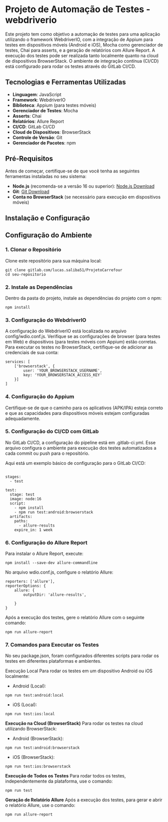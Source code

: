 # Projeto de Automação de Testes - webdriverio

Este projeto tem como objetivo a automação de testes para uma aplicação utilizando o framework WebdriverIO, com a integração de Appium para testes em dispositivos móveis (Android e iOS), Mocha como gerenciador de testes, Chai para asserts, e a geração de relatórios com Allure Report. A execução dos testes pode ser realizada tanto localmente quanto na cloud de dispositivos BrowserStack. O ambiente de integração contínua (CI/CD) está configurado para rodar os testes através do GitLab CI/CD.

## Tecnologias e Ferramentas Utilizadas

- **Linguagem**: JavaScript
- **Framework**: WebdriverIO
- **Biblioteca**: Appium (para testes móveis)
- **Gerenciador de Testes**: Mocha
- **Asserts**: Chai
- **Relatórios**: Allure Report
- **CI/CD**: GitLab CI/CD
- **Cloud de Dispositivos**: BrowserStack
- **Controle de Versão**: Git
- **Gerenciador de Pacotes**: npm

## Pré-Requisitos

Antes de começar, certifique-se de que você tenha as seguintes ferramentas instaladas no seu sistema:

- **Node.js** (recomenda-se a versão 16 ou superior): [Node.js Download](https://nodejs.org/)
- **Git**: [Git Download](https://git-scm.com/)
- **Conta no BrowserStack** (se necessário para execução em dispositivos móveis)

## Instalação e Configuração

## Configuração do Ambiente

### 1. Clonar o Repositório
Clone este repositório para sua máquina local:

```
git clone gitlab.com/lucas.saliba51/ProjetoCarrefour
cd seu-repositorio
```
### 2. Instale as Dependências
Dentro da pasta do projeto, instale as dependências do projeto com o npm:

```
npm install
```
### 3. Configuração do WebdriverIO
A configuração do WebdriverIO está localizada no arquivo config/wdio.conf.js. Verifique se as configurações de browser (para testes em Web) e dispositivos (para testes móveis com Appium) estão corretas. Para executar os testes no BrowserStack, certifique-se de adicionar as credenciais de sua conta:

```
services: [
    ['browserstack', {
        user: 'YOUR_BROWSERSTACK_USERNAME',
        key: 'YOUR_BROWSERSTACK_ACCESS_KEY'
    }]
]
```
### 4. Configuração do Appium
Certifique-se de que o caminho para os aplicativos (APK/IPA) esteja correto e que as capacidades para dispositivos móveis estejam configuradas adequadamente.

### 5. Configuração do CI/CD com GitLab
No GitLab CI/CD, a configuração do pipeline está em .gitlab-ci.yml. Esse arquivo configura o ambiente para execução dos testes automatizados a cada commit ou push para o repositório.

Aqui está um exemplo básico de configuração para o GitLab CI/CD:
```

stages:
  - test

test:
  stage: test
  image: node:16
  script:
    - npm install
    - npm run test:android:browserstack
  artifacts:
    paths:
      - allure-results
    expire_in: 1 week
```
### 6. Configuração do Allure Report
Para instalar o Allure Report, execute:
```
npm install --save-dev allure-commandline
```
No arquivo wdio.conf.js, configure o relatório Allure:
```
reporters: ['allure'],
reporterOptions: {
    allure: {
        outputDir: 'allure-results',

    }
}
```
Após a execução dos testes, gere o relatório Allure com o seguinte comando:
```
npm run allure-report
```
### 7. Comandos para Executar os Testes
No seu package.json, foram configurados diferentes scripts para rodar os testes em diferentes plataformas e ambientes.

Execução Local
Para rodar os testes em um dispositivo Android ou iOS localmente:

- Android (Local):

```
npm run test:android:local
```
- iOS (Local):

```
npm run test:ios:local
```
**Execução na Cloud (BrowserStack)**
Para rodar os testes na cloud utilizando BrowserStack:

- Android (BrowserStack):

```
npm run test:android:browserstack
```
- iOS (BrowserStack):

```
npm run test:ios:browserstack
```
**Execução de Todos os Testes**
Para rodar todos os testes, independentemente da plataforma, use o comando:

```
npm run test
```
**Geração de Relatório Allure**
Após a execução dos testes, para gerar e abrir o relatório Allure, use o comando:

```
npm run allure-report
```
